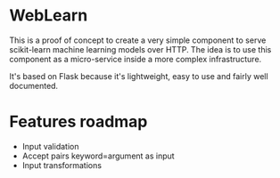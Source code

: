 # WebLearn

This is a proof of concept to create a very simple component to serve
scikit-learn machine learning models over HTTP. The idea is to use this
component as a micro-service inside a more complex infrastructure.

It's based on Flask because it's lightweight, easy to use and fairly well
documented.


# Features roadmap

 - Input validation
 - Accept pairs keyword=argument as input
 - Input transformations
